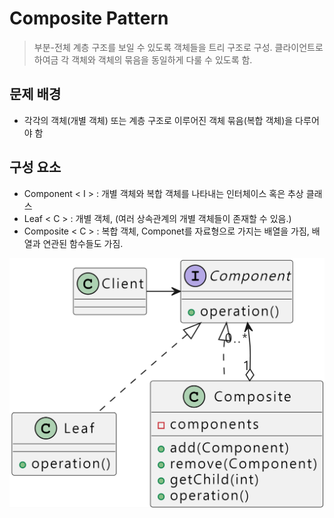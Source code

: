 # Composite Pattern
> 부분-전체 계층 구조를 보일 수 있도록 객체들을 트리 구조로 구성. 클라이언트로 하여금 각 객체와 객체의 묶음을 동일하게 다룰 수 있도록 함.

## 문제 배경
- 각각의 객체(개별 객체) 또는 계층 구조로 이루어진 객체 묶음(복합 객체)을 다루어야 함

## 구성 요소

- Component < I > : 개별 객체와 복합 객체를 나타내는 인터체이스 혹은 추상 클래스
- Leaf < C > : 개별 객체, (여러 상속관계의 개별 객체들이 존재할 수 있음.)
- Composite < C > : 복합 객체, Componet를 자료형으로 가지는 배열을 가짐, 배열과 연관된 함수들도 가짐.

![](Composite.png)

